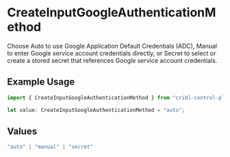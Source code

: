 # CreateInputGoogleAuthenticationMethod

Choose Auto to use Google Application Default Credentials (ADC), Manual to enter Google service account credentials directly, or Secret to select or create a stored secret that references Google service account credentials.

## Example Usage

```typescript
import { CreateInputGoogleAuthenticationMethod } from "cribl-control-plane/models/operations";

let value: CreateInputGoogleAuthenticationMethod = "auto";
```

## Values

```typescript
"auto" | "manual" | "secret"
```